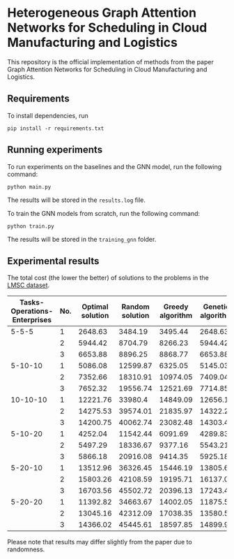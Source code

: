# Heterogeneous Graph Attention Networks for Scheduling in Cloud Manufacturing and Logistics

This repository is the official implementation of methods from the paper Graph Attention Networks for Scheduling in Cloud Manufacturing and Logistics.

## Requirements

To install dependencies, run 
```
pip install -r requirements.txt
```

## Running experiments

To run experiments on the baselines and the GNN model, run the following command:

```
python main.py
```

The results will be stored in the `results.log` file.

To train the GNN models from scratch, run the following command:

```
python train.py
```

The results will be stored in the `training_gnn` folder.

## Experimental results

The total cost (the lower the better) of solutions to the problems in the [LMSC dataset](https://figshare.com/articles/dataset/DataSet_for_logistics_and_manufacturing_service_composition/14229299?file=26849792).

| Tasks-Operations-<br>Enterprises | No. | Optimal<br>solution | Random<br>solution | Greedy<br>algorithm | Genetic<br>algorithm | GNN (Ours) |
|----------------------------------|-----|---------------------|--------------------|---------------------|----------------------|------------|
| 5-5-5                            | 1   | 2648.63             | 3484.19            | 3495.44             | 2648.63              | 2780.38    |
|                                  | 2   | 5944.42             | 8704.79            | 8266.23             | 5944.42              | 5944.42    |
|                                  | 3   | 6653.88             | 8896.25            | 8868.77             | 6653.88              | 6653.88    |
| 5-10-10                          | 1   | 5086.08             | 12599.87           | 6325.05             | 5145.03              | 5141.23    |
|                                  | 2   | 7352.66             | 18310.91           | 10974.05            | 7409.04              | 7352.66    |
|                                  | 3   | 7652.32             | 19556.74           | 12521.69            | 7714.85              | 7652.32    |
| 10-10-10                         | 1   | 12221.76            | 33980.4            | 14849.09            | 12656.17             | 15306.85   |
|                                  | 2   | 14275.53            | 39574.01           | 21835.97            | 14322.24             | 14275.53   |
|                                  | 3   | 14200.75            | 40062.74           | 23082.48            | 14303.49             | 14200.75   |
| 5-10-20                          | 1   | 4252.04             | 11542.44           | 6091.69             | 4289.83              | 4701.41    |
|                                  | 2   | 5497.29             | 18336.67           | 9377.16             | 5543.21              | 5497.29    |
|                                  | 3   | 5866.18             | 20916.08           | 9414.35             | 5925.18              | 5866.18    |
| 5-20-10                          | 1   | 13512.96            | 36326.45           | 15446.19            | 13805.60             | 13921.15   |
|                                  | 2   | 15803.26            | 42108.59           | 19195.71            | 16137.08             | 16116.05   |
|                                  | 3   | 16703.56            | 45502.72           | 20396.13            | 17243.44             | 17491.83   |
| 5-20-20                          | 1   | 11392.82            | 34663.67           | 14002.05            | 11875.55             | 13500.28   |
|                                  | 2   | 13045.16            | 42312.09           | 17038.35            | 13580.50             | 14550.33   |
|                                  | 3   | 14366.02            | 45445.61           | 18597.85            | 14899.99             | 16083.00   |

Please note that results may differ slightly from the paper due to randomness.
